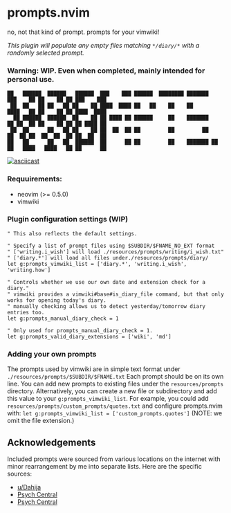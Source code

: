 # prompts.nvim
no, not that kind of prompt. prompts for your vimwiki!

_This plugin will populate any empty files matching `*/diary/*` with a randomly selected prompt._

### Warning: WIP. Even when completed, mainly intended for personal use.

```
██   ██████  ██████   ██████  ███    ███ ██████  ████████ ███████    ███    ██ ██    ██ ██ ███    ███ 
 ██  ██   ██ ██   ██ ██    ██ ████  ████ ██   ██    ██    ██         ████   ██ ██    ██ ██ ████  ████ 
  ██ ██████  ██████  ██    ██ ██ ████ ██ ██████     ██    ███████    ██ ██  ██ ██    ██ ██ ██ ████ ██ 
 ██  ██      ██   ██ ██    ██ ██  ██  ██ ██         ██         ██    ██  ██ ██  ██  ██  ██ ██  ██  ██ 
██   ██      ██   ██  ██████  ██      ██ ██         ██    ███████ ██ ██   ████   ████   ██ ██      ██ 
```

[![asciicast](https://asciinema.org/a/438566.svg)](https://asciinema.org/a/438566)

### Requuirements:

- neovim (>= 0.5.0)
- vimwiki

### Plugin configuration settings (WIP)

```
" This also reflects the default settings.

" Specify a list of prompt files using $SUBDIR/$FNAME_NO_EXT format
" ['writing.i_wish'] will load ./resources/prompts/writing/i_wish.txt"
" ['diary.*'] will load all files under./resources/prompts/diary/
let g:prompts_vimwiki_list = ['diary.*', 'writing.i_wish', 'writing.how']

" Controls whether we use our own date and extension check for a diary."
" vimwiki provides a vimwiki#base#is_diary_file command, but that only works for opening today's diary.
" manually checking allows us to detect yesterday/tomorrow diary entries too.
let g:prompts_manual_diary_check = 1

" Only used for prompts_manual_diary_check = 1.
let g:prompts_valid_diary_extensions = ['wiki', 'md']

```

### Adding your own prompts

The prompts used by vimwiki are in simple text format under `./resources/prompts/$SUBDIR/$FNAME.txt`  Each prompt should be on its own line. You can add new prompts to existing files under the `resources/prompts` directory. Alternatively, you can create a new file or subdirectory and add this value to your `g:prompts_vimwiki_list`.  For example, you could add `resources/prompts/custom_prompts/quotes.txt` and configure prompts.nvim with: `let g:prompts_vimwiki_list = ['custom_prompts.quotes']` (NOTE: we omit the file extension.)


## Acknowledgements

Included prompts were sourced from various locations on the internet with minor rearrangement by me into separate lists. Here are the specific sources:
- [u/Dahija](https://www.reddit.com/r/JournalingIsArt/comments/13njgp/1000_prompts/)
- [Psych Central](https://psychcentral.com/blog/30-more-journaling-prompts-for-self-reflection-and-self-discovery#4)
- [Psych Central](https://psychcentral.com/blog/ready-set-journal-64-journaling-prompts-for-self-discovery#getting-unstuck)

